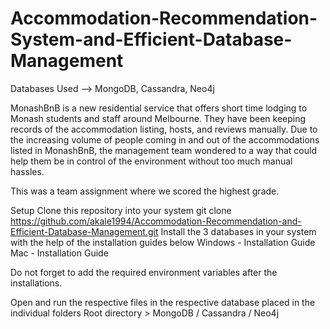 # Accommodation-Recommendation-System-and-Efficient-Database-Management
Databases Used --> MongoDB, Cassandra, Neo4j

MonashBnB is a new residential service that offers short time lodging to Monash students and staff around Melbourne. They have been keeping records of the accommodation listing, hosts, and reviews manually. Due to the increasing volume of people coming in and out of the accommodations listed in MonashBnB, the management team wondered to a way that could help them be in control of the environment without too much manual hassles.

This was a team assignment where we scored the highest grade.


Setup
Clone this repository into your system
git clone https://github.com/akale1994/Accommodation-Recommendation-and-Efficient-Database-Management.git
Install the 3 databases in your system with the help of the installation guides below
Windows - Installation Guide
Mac - Installation Guide

Do not forget to add the required environment variables after the installations.

Open and run the respective files in the respective database placed in the individual folders
Root directory > MongoDB / Cassandra / Neo4j
